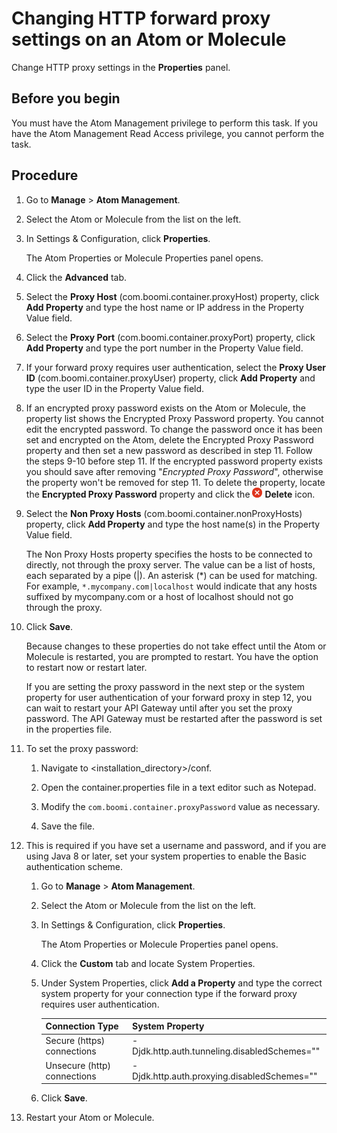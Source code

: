 # Changing HTTP forward proxy settings on an Atom or Molecule 

<head>
  <meta name="guidename" content="Integration"/>
  <meta name="context" content="GUID-721982eb-af73-42a7-8158-1b323335f5e8"/>
</head>


Change HTTP proxy settings in the **Properties** panel.


## Before you begin

You must have the Atom Management privilege to perform this task. If you have the Atom Management Read Access privilege, you cannot perform the task.

## Procedure

1.  Go to **Manage** \> **Atom Management**.

2.  Select the Atom or Molecule from the list on the left.

3.  In Settings & Configuration, click **Properties**.

    The Atom Properties or Molecule Properties panel opens.

4.  Click the **Advanced** tab.

5.  Select the **Proxy Host** \(com.boomi.container.proxyHost\) property, click **Add Property** and type the host name or IP address in the Property Value field.

6.  Select the **Proxy Port** \(com.boomi.container.proxyPort\) property, click **Add Property** and type the port number in the Property Value field.

7.  If your forward proxy requires user authentication, select the **Proxy User ID** \(com.boomi.container.proxyUser\) property, click **Add Property** and type the user ID in the Property Value field.

8.  If an encrypted proxy password exists on the Atom or Molecule, the property list shows the Encrypted Proxy Password property. You cannot edit the encrypted password. To change the password once it has been set and encrypted on the Atom, delete the Encrypted Proxy Password property and then set a new password as described in step 11. Follow the steps 9-10 before step 11. If the encrypted password property exists you should save after removing "*Encrypted Proxy Password*", otherwise the property won't be removed for step 11. To delete the property, locate the **Encrypted Proxy Password** property and click the ![Delete](../Images/main-ic-x-white-in-red-circle-16_0d0c5dc5-1c5e-4117-8a58-92c5e050ec5b.jpg) **Delete** icon.

9.  Select the **Non Proxy Hosts** \(com.boomi.container.nonProxyHosts\) property, click **Add Property** and type the host name\(s\) in the Property Value field.

    The Non Proxy Hosts property specifies the hosts to be connected to directly, not through the proxy server. The value can be a list of hosts, each separated by a pipe \(\|\). An asterisk \(\*\) can be used for matching. For example, `*.mycompany.com|localhost` would indicate that any hosts suffixed by mycompany.com or a host of localhost should not go through the proxy.

10. Click **Save**.

    Because changes to these properties do not take effect until the Atom or Molecule is restarted, you are prompted to restart. You have the option to restart now or restart later.

    If you are setting the proxy password in the next step or the system property for user authentication of your forward proxy in step 12, you can wait to restart your API Gateway until after you set the proxy password. The API Gateway must be restarted after the password is set in the properties file.

11. To set the proxy password:

    1.  Navigate to \<installation\_directory\>/conf.

    2.  Open the container.properties file in a text editor such as Notepad.

    3.  Modify the `com.boomi.container.proxyPassword` value as necessary.

    4.  Save the file.

12. This is required if you have set a username and password, and if you are using Java 8 or later, set your system properties to enable the Basic authentication scheme.

    1.  Go to **Manage** \> **Atom Management**.

    2.  Select the Atom or Molecule from the list on the left.

    3.  In Settings & Configuration, click **Properties**.

        The Atom Properties or Molecule Properties panel opens.

    4.  Click the **Custom** tab and locate System Properties.

    5.  Under System Properties, click **Add a Property** and type the correct system property for your connection type if the forward proxy requires user authentication.

        |Connection Type|System Property|
        |---------------|---------------|
        |Secure \(https\) connections|-Djdk.http.auth.tunneling.disabledSchemes=""|
        |Unsecure \(http\) connections|-Djdk.http.auth.proxying.disabledSchemes=""|

    6.  Click **Save**.

13. Restart your Atom or Molecule.